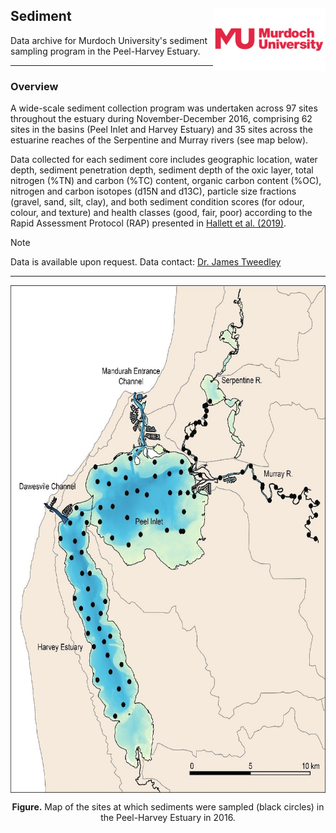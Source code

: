 ## Sediment <img src="https://github.com/AquaticEcoDynamics/Peel_ARC/blob/master/Images/Logos/murdoch-new.png" width="180" height="100" align="right">

Data archive for Murdoch University's sediment sampling program in the Peel-Harvey Estuary.

---
### Overview

A wide-scale sediment collection program was undertaken across 97 sites throughout the estuary during November-December 2016, comprising 62 sites in the basins
 (Peel Inlet and Harvey Estuary) and 35 sites across the estuarine reaches of the Serpentine and Murray rivers (see map below).
 
Data collected for each sediment core includes geographic location, water depth, sediment penetration depth, sediment depth of the oxic layer, total nitrogen (%TN) 
and carbon (%TC) content, organic carbon content (%OC), nitrogen and carbon isotopes (d15N and d13C), particle size fractions (gravel, sand, silt, clay), 
and both sediment condition scores (for odour, colour, and texture) and health classes (good, fair, poor) according to the Rapid Assessment Protocol (RAP) 
presented in [Hallett et al. (2019)](https://doi.org/10.1039/C9EM00141G).

> [!NOTE]
> Data is available upon request. Data contact: [Dr. James Tweedley](mailto:j.tweedley@murdoch.edu.au)

---

<p align="center">
  <kbd>
    <img src="https://github.com/AquaticEcoDynamics/Peel_ARC/blob/master/Images/sed2.jpg" width="645" height="812.25" align="center">
  </kbd>
</p>


<p align="center">
  <strong>Figure.</strong> Map of the sites at which sediments were sampled (black circles) in the Peel-Harvey Estuary in 2016.
</p>


<!--
<img src="https://github.com/AquaticEcoDynamics/Peel_ARC/blob/master/Images/sed1.jpg">

-->


